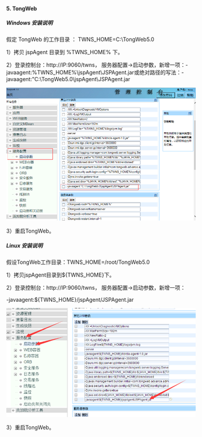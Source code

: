 #### 5. TongWeb
##### Windows 安装说明
假定 TongWeb 的工作目录 ： TWNS_HOME=C:\TongWeb5.0

1）拷贝 jspAgent 目录到 %TWNS_HOME% 下。

2）登录控制台：http://IP:9060/twns， 服务器配置->启动参数，新增一项：-javaagent:%TWNS_HOME%\jspAgent\JSPAgent.jar或绝对路径的写法：-javaagent:"C:\TongWeb5.0\jspAgent\JSPAgent.jar

![](/assets/Windows_Tongweb_1.png)

3）重启TongWeb。

##### Linux 安装说明

假设TongWeb工作目录：TWNS_HOME=/root/TongWeb5.0

1）拷贝jspAgent目录到${TWNS_HOME}下。

2）登录控制台：http://IP:9060/twns， 服务器配置->启动参数，新增一项：

-javaagent:${TWNS_HOME}/jspAgent/JSPAgent.jar

![](/assets/Linux_Tongweb_1.png)

3）重启TongWeb。